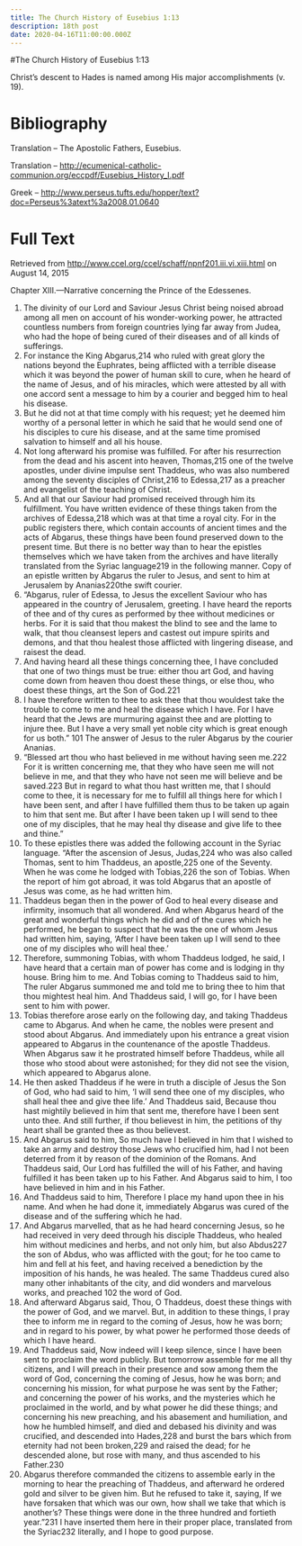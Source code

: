 ```yaml
---
title: The Church History of Eusebius 1:13
description: 18th post
date: 2020-04-16T11:00:00.000Z
---
```


#The Church History of Eusebius 1:13

Christ’s descent to Hades is named among His major accomplishments (v. 19).


# Bibliography
Translation – The Apostolic Fathers, Eusebius.

Translation – http://ecumenical-catholic-communion.org/eccpdf/Eusebius_History_I.pdf

Greek – http://www.perseus.tufts.edu/hopper/text?doc=Perseus%3atext%3a2008.01.0640


# Full Text
Retrieved from http://www.ccel.org/ccel/schaff/npnf201.iii.vi.xiii.html on August 14, 2015

Chapter XIII.—Narrative concerning the Prince of the Edessenes.
1. The divinity of our Lord and Saviour Jesus Christ being noised abroad among all men on account of his wonder-working power, he attracted countless numbers from foreign countries lying far away from Judea, who had the hope of being cured of their diseases and of all kinds of sufferings.
2. For instance the King Abgarus,214 who ruled with great glory the nations beyond the Euphrates, being afflicted with a terrible disease which it was beyond the power of human skill to cure, when he heard of the name of Jesus, and of his miracles, which were attested by all with one accord sent a message to him by a courier and begged him to heal his disease.
3. But he did not at that time comply with his request; yet he deemed him worthy of a personal letter in which he said that he would send one of his disciples to cure his disease, and at the same time promised salvation to himself and all his house.
4. Not long afterward his promise was fulfilled. For after his resurrection from the dead and his ascent into heaven, Thomas,215 one of the twelve apostles, under divine impulse sent Thaddeus, who was also numbered among the seventy disciples of Christ,216 to Edessa,217 as a preacher and evangelist of the teaching of Christ.
5. And all that our Saviour had promised received through him its fulfillment. You have written evidence of these things taken from the archives of Edessa,218 which was at that time a royal city. For in the public registers there, which contain accounts of ancient times and the acts of Abgarus, these things have been found preserved down to the present time. But there is no better way than to hear the epistles themselves which we have taken from the archives and have literally translated from the Syriac language219 in the following manner.
   Copy of an epistle written by Abgarus the ruler to Jesus, and sent to him at Jerusalem by Ananias220the swift courier.
6. “Abgarus, ruler of Edessa, to Jesus the excellent Saviour who has appeared in the country of Jerusalem, greeting. I have heard the reports of thee and of thy cures as performed by thee without medicines or herbs. For it is said that thou makest the blind to see and the lame to walk, that thou cleansest lepers and castest out impure spirits and demons, and that thou healest those afflicted with lingering disease, and raisest the dead.
7. And having heard all these things concerning thee, I have concluded that one of two things must be true: either thou art God, and having come down from heaven thou doest these things, or else thou, who doest these things, art the Son of God.221
8. I have therefore written to thee to ask thee that thou wouldest take the trouble to come to me and heal the disease which I have. For I have heard that the Jews are murmuring against thee and are plotting to injure thee. But I have a very small yet noble city which is great enough for us both.”
   101
   The answer of Jesus to the ruler Abgarus by the courier Ananias.
9. “Blessed art thou who hast believed in me without having seen me.222 For it is written concerning me, that they who have seen me will not believe in me, and that they who have not seen me will believe and be saved.223 But in regard to what thou hast written me, that I should come to thee, it is necessary for me to fulfill all things here for which I have been sent, and after I have fulfilled them thus to be taken up again to him that sent me. But after I have been taken up I will send to thee one of my disciples, that he may heal thy disease and give life to thee and thine.”
10. To these epistles there was added the following account in the Syriac language. “After the ascension of Jesus, Judas,224 who was also called Thomas, sent to him Thaddeus, an apostle,225 one of the Seventy. When he was come he lodged with Tobias,226 the son of Tobias. When the report of him got abroad, it was told Abgarus that an apostle of Jesus was come, as he had written him.
11. Thaddeus began then in the power of God to heal every disease and infirmity, insomuch that all wondered. And when Abgarus heard of the great and wonderful things which he did and of the cures which he performed, he began to suspect that he was the one of whom Jesus had written him, saying, ‘After I have been taken up I will send to thee one of my disciples who will heal thee.’
12. Therefore, summoning Tobias, with whom Thaddeus lodged, he said, I have heard that a certain man of power has come and is lodging in thy house. Bring him to me. And Tobias coming to Thaddeus said to him, The ruler Abgarus summoned me and told me to bring thee to him that thou mightest heal him. And Thaddeus said, I will go, for I have been sent to him with power.
13. Tobias therefore arose early on the following day, and taking Thaddeus came to Abgarus. And when he came, the nobles were present and stood about Abgarus. And immediately upon his entrance a great vision appeared to Abgarus in the countenance of the apostle Thaddeus. When Abgarus saw it he prostrated himself before Thaddeus, while all those who stood about were astonished; for they did not see the vision, which appeared to Abgarus alone.
14. He then asked Thaddeus if he were in truth a disciple of Jesus the Son of God, who had said to him, ‘I will send thee one of my disciples, who shall heal thee and give thee life.’ And Thaddeus said, Because thou hast mightily believed in him that sent me, therefore have I been sent unto thee. And still further, if thou believest in him, the petitions of thy heart shall be granted thee as thou believest.
15. And Abgarus said to him, So much have I believed in him that I wished to take an army and destroy those Jews who crucified him, had I not been deterred from it by reason of the dominion of the Romans. And Thaddeus said, Our Lord has fulfilled the will of his Father, and having fulfilled it has been taken up to his Father. And Abgarus said to him, I too have believed in him and in his Father.
16. And Thaddeus said to him, Therefore I place my hand upon thee in his name. And when he had done it, immediately Abgarus was cured of the disease and of the suffering which he had.
17. And Abgarus marvelled, that as he had heard concerning Jesus, so he had received in very deed through his disciple Thaddeus, who healed him without medicines and herbs, and not only him, but also Abdus227 the son of Abdus, who was afflicted with the gout; for he too came to him and fell at his feet, and having received a benediction by the imposition of his hands, he was healed. The same Thaddeus cured also many other inhabitants of the city, and did wonders and marvelous works, and preached
    102
    the word of God.
18. And afterward Abgarus said, Thou, O Thaddeus, doest these things with the power of God, and we marvel. But, in addition to these things, I pray thee to inform me in regard to the coming of Jesus, how he was born; and in regard to his power, by what power he performed those deeds of which I have heard.
19. And Thaddeus said, Now indeed will I keep silence, since I have been sent to proclaim the word publicly. But tomorrow assemble for me all thy citizens, and I will preach in their presence and sow among them the word of God, concerning the coming of Jesus, how he was born; and concerning his mission, for what purpose he was sent by the Father; and concerning the power of his works, and the mysteries which he proclaimed in the world, and by what power he did these things; and concerning his new preaching, and his abasement and humiliation, and how he humbled himself, and died and debased his divinity and was crucified, and descended into Hades,228 and burst the bars which from eternity had not been broken,229 and raised the dead; for he descended alone, but rose with many, and thus ascended to his Father.230
20. Abgarus therefore commanded the citizens to assemble early in the morning to hear the preaching of Thaddeus, and afterward he ordered gold and silver to be given him. But he refused to take it, saying, If we have forsaken that which was our own, how shall we take that which is another’s? These things were done in the three hundred and fortieth year.”231
    I have inserted them here in their proper place, translated from the Syriac232 literally, and I hope to good purpose.
